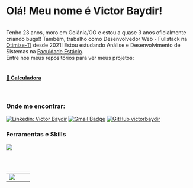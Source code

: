 <h1 style="display: inline-block">Olá! Meu nome é Victor Baydir!</h1>

Tenho 23 anos, moro em Goiânia/GO e estou a quase 3 anos oficialmente criando bugs!! Também, trabalho como Desenvolvedor Web - Fullstack na <a href="https://www.instagram.com/otimizeti">Otimize-TI</a> desde 2021! Estou estudando Análise e Desenvolvimento de Sistemas na <a href="https://estacio.br">Faculdade Estácio</a>.
<br>Entre nos meus repositórios para ver meus projetos:
<br></br>


<h4><a href="https://github.com/victorbaydir/Calculadora">📱 Calculadora</a></h4>

<br>
<h3>Onde me encontrar: </h3> 

[![Linkedin: Victor Baydir](https://img.shields.io/badge/LinkedIn-0077B5?style=for-the-badge&logo=linkedin&logoColor=white&link=LINK-DO-SEU-LINKEDIN)](https://www.linkedin.com/in/victor-baydir-1a842a22a/)
[![Gmail Badge](https://img.shields.io/badge/Outlook-0078D4?style=for-the-badge&logo=microsoft-outlook&logoColor=white&link=mailto:victorbaydir@hotmail.com)](mailto:victorbaydir@hotmail.com)
[![GitHub victorbaydir]( https://img.shields.io/badge/GitHub-100000?style=for-the-badge&logo=github&logoColor=white)](https://github.com/victorbaydir/READme)

<h3>Ferramentas e Skills</h3>



<p align="left">
  <a href="https://skillicons.dev">
    <img src="https://skillicons.dev/icons?i=java,spring,js,postgresql,mysql,linux,vscode,eclipse,postman,git,github,aws,bootstrap,html,css&perline=14" />
  </a>
</p>
<!--discord,docker,dynamodb,express,figma,firebase,github,html,idea,js,kotlin,linux,md,materialui,mongodb,mysql,nextjs,nodejs,postman,py,react,redux,tailwind,ts,vscode --!>

<br>
<p align="left">
  <!--- stats (start) -->
<table align="left">
<tr border="none">
<td width="50%" align="left">
  
  <img  align="center"  src="https://github-readme-stats.vercel.app/api?username=victorbaydir&theme=dark&show_icons=true&count_private=true" />
</td>



